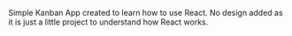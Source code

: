 Simple Kanban App created to learn how to use React. No design added as it is just a little project to understand how React works.
